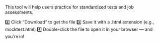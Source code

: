 This tool will help users practice for standardized tests and job assessments.

 2️⃣ Click “Download” to get the file
 3️⃣ Save it with a .html extension (e.g., mocktest.html)
 4️⃣ Double-click the file to open it in your browser — and you're in!
